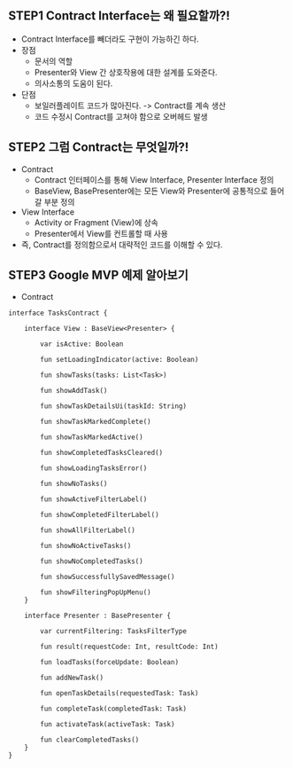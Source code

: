 ## STEP1 Contract Interface는 왜 필요할까?!
- Contract Interface를 빼더라도 구현이 가능하긴 하다.
- 장점 
  - 문서의 역할
  - Presenter와 View 간 상호작용에 대한 설계를 도와준다.
  - 의사소통의 도움이 된다.
- 단점
  - 보일러플레이트 코드가 많아진다. -> Contract를 계속 생산
  - 코드 수정시 Contract를 고쳐야 함으로 오버헤드 발생

## STEP2 그럼 Contract는 무엇일까?!
- Contract 
  - Contract 인터페이스를 통해 View Interface, Presenter Interface 정의
  - BaseView, BasePresenter에는 모든 View와 Presenter에 공통적으로 들어갈 부분 정의
- View Interface
  - Activity or Fragment (View)에 상속
  - Presenter에서 View를 컨트롤할 때 사용
- 즉, Contract를 정의함으로서 대략적인 코드를 이해할 수 있다.

## STEP3 Google MVP 예제 알아보기
- Contract
```
interface TasksContract {

    interface View : BaseView<Presenter> {

        var isActive: Boolean

        fun setLoadingIndicator(active: Boolean)

        fun showTasks(tasks: List<Task>)

        fun showAddTask()

        fun showTaskDetailsUi(taskId: String)

        fun showTaskMarkedComplete()

        fun showTaskMarkedActive()

        fun showCompletedTasksCleared()

        fun showLoadingTasksError()

        fun showNoTasks()

        fun showActiveFilterLabel()

        fun showCompletedFilterLabel()

        fun showAllFilterLabel()

        fun showNoActiveTasks()

        fun showNoCompletedTasks()

        fun showSuccessfullySavedMessage()

        fun showFilteringPopUpMenu()
    }

    interface Presenter : BasePresenter {

        var currentFiltering: TasksFilterType

        fun result(requestCode: Int, resultCode: Int)

        fun loadTasks(forceUpdate: Boolean)

        fun addNewTask()

        fun openTaskDetails(requestedTask: Task)

        fun completeTask(completedTask: Task)

        fun activateTask(activeTask: Task)

        fun clearCompletedTasks()
    }
}
```
